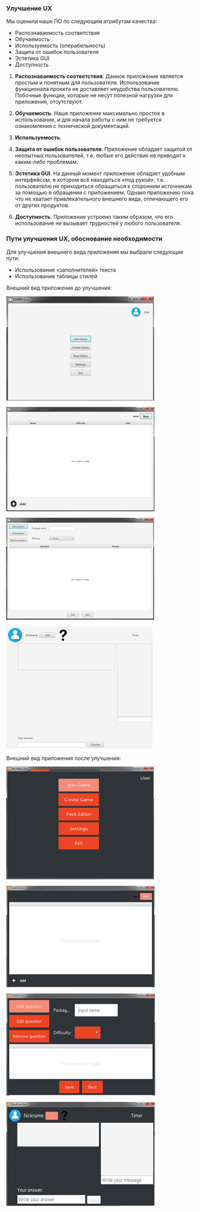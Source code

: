 ### Улучшение UX
Мы оценили наше ПО по следующим атрибутам качества:
 - Распознаваемость соответствия
 - Обучаемость
 - Используемость (операбельность)
 - Защита от ошибок пользователя
 - Эстетика GUI
 - Доступность

1. **Распознаваемость соответствия**. Данное приложение является простым и понятным для пользователя. Использование функционала проекта не доставляет неудобства пользователю. Побочные функции, которые не несут полезной нагрузки для приложения, отсутствуют.

2. **Обучаемость**. Наше приложение максимально простое в использовании, и для начала работы с ним не требуется ознакомления с технической документаций.

3. **Используемость**. 

4. **Защита от ошибок пользователя**. Приложение обладает защитой от неопытных пользователей, т.е. любые его действия не приводят к каким-либо проблемам.

5. **Эстетика GUI**. На данный момент приложение обладает удобным интерфейсом, в котором всё находиться «под рукой», т.е. пользователю не приходиться обращаться к сторонним источникам за помощью в обращении с приложением. Однако приложению пока что не хватает привлекательного внешнего вида, отличающего его от других продуктов.

6. **Доступность**. Приложение устроено таким образом, что его использование не вызывает трудностей у любого пользователя.

### Пути улучшения UX, обоснование необходимости

Для улучшения внешнего вида приложения мы выбрали следующие пути:
 - Использование «заполнителей» текста
 - Использование таблицы стилей

Внешний вид приложения до улучшения: 

[![](https://github.com/Bulbash3r/Kewbr-Quiz/blob/master/UX%20improvement/MainMenu.jpg?raw=true)](https://github.com/Bulbash3r/Kewbr-Quiz/blob/master/UX%20improvement/MainMenu.jpg?raw=true)

[![](https://github.com/Bulbash3r/Kewbr-Quiz/blob/master/UX%20improvement/Editor.jpg?raw=true)](https://github.com/Bulbash3r/Kewbr-Quiz/blob/master/UX%20improvement/Editor.jpg?raw=true)

[![](https://github.com/Bulbash3r/Kewbr-Quiz/blob/master/UX%20improvement/QuestEditor.jpg?raw=true)](https://github.com/Bulbash3r/Kewbr-Quiz/blob/master/UX%20improvement/QuestEditor.jpg?raw=true)

[![](https://github.com/Bulbash3r/Kewbr-Quiz/blob/master/UX%20improvement/InGame.jpg?raw=true)](https://github.com/Bulbash3r/Kewbr-Quiz/blob/master/UX%20improvement/InGame.jpg?raw=true)

Внешний вид приложения после улучшения: 

[![](https://github.com/Bulbash3r/Kewbr-Quiz/blob/master/UX%20improvement/MainMenu%20-%20After.jpg?raw=true)](https://github.com/Bulbash3r/Kewbr-Quiz/blob/master/UX%20improvement/MainMenu%20-%20After.jpg?raw=true)

[![](https://github.com/Bulbash3r/Kewbr-Quiz/blob/master/UX%20improvement/Editor%20-%20After.jpg?raw=true)](https://github.com/Bulbash3r/Kewbr-Quiz/blob/master/UX%20improvement/Editor%20-%20After.jpg?raw=true)

[![](https://github.com/Bulbash3r/Kewbr-Quiz/blob/master/UX%20improvement/QuestEditor%20-%20After.jpg?raw=true)](https://github.com/Bulbash3r/Kewbr-Quiz/blob/master/UX%20improvement/QuestEditor%20-%20After.jpg?raw=true)

[![](https://github.com/Bulbash3r/Kewbr-Quiz/blob/master/UX%20improvement/InGame%20-%20After.jpg?raw=true)](https://github.com/Bulbash3r/Kewbr-Quiz/blob/master/UX%20improvement/InGame%20-%20After.jpg?raw=true)
